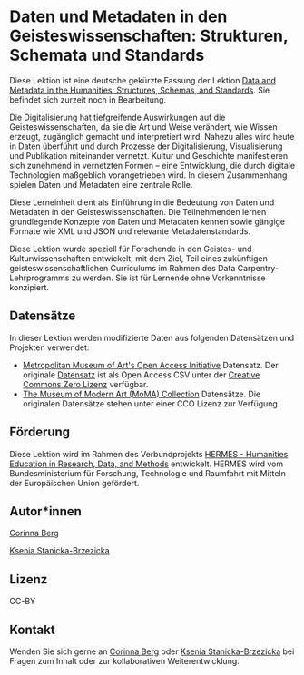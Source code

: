 # Daten und Metadaten in den Geisteswissenschaften: Strukturen, Schemata und Standards

Diese Lektion ist eine deutsche gekürzte Fassung der Lektion [Data and Metadata in the Humanities: Structures, Schemas, and Standards](https://hermes-dkz.github.io/metadata_lesson/). Sie befindet sich zurzeit noch in Bearbeitung.

Die Digitalisierung hat tiefgreifende Auswirkungen auf die Geisteswissenschaften, da sie die Art und Weise verändert, wie Wissen erzeugt, zugänglich gemacht und interpretiert wird. Nahezu alles wird heute in Daten überführt und durch Prozesse der Digitalisierung, Visualisierung und Publikation miteinander vernetzt. Kultur und Geschichte manifestieren sich zunehmend in vernetzten Formen – eine Entwicklung, die durch digitale Technologien maßgeblich vorangetrieben wird. In diesem Zusammenhang spielen Daten und Metadaten eine zentrale Rolle.

Diese Lerneinheit dient als Einführung in die Bedeutung von Daten und Metadaten in den Geisteswissenschaften. Die Teilnehmenden lernen grundlegende Konzepte von Daten und Metadaten kennen sowie gängige Formate wie XML und JSON und relevante Metadatenstandards.

Diese Lektion wurde speziell für Forschende in den Geistes- und Kulturwissenschaften entwickelt, mit dem Ziel, Teil eines zukünftigen geisteswissenschaftlichen Curriculums im Rahmen des Data Carpentry-Lehrprogramms zu werden. Sie ist für Lernende ohne Vorkenntnisse konzipiert. 

## Datensätze

In dieser Lektion werden modifizierte Daten aus folgenden Datensätzen und Projekten verwendet:
* [Metropolitan Museum of Art's Open Access Initiative](https://www.metmuseum.org/about-the-met/policies-and-documents/open-access) Datensatz. Der originale [Datensatz](https://github.com/metmuseum/openaccess) ist als Open Access CSV unter der [Creative Commons Zero Lizenz](https://creativecommons.org/publicdomain/zero/1.0/) verfügbar.
* [The Museum of Modern Art (MoMA) Collection](https://github.com/MuseumofModernArt/collection) Datensätze. Die originalen Datensätze stehen unter einer CCO Lizenz zur Verfügung.

## Förderung

Diese Lektion wird im Rahmen des Verbundprojekts [HERMES - Humanities Education in Research, Data, and Methods](hermes-hub.de) entwickelt. HERMES wird vom Bundesministerium für Forschung, Technologie und Raumfahrt mit Mitteln der Europäischen Union gefördert.

## Autor*innen

[Corinna Berg](https://github.com/KassieBee) 

[Ksenia Stanicka-Brzezicka](https://github.com/kseniastanicka) 

## Lizenz
CC-BY 

## Kontakt
Wenden Sie sich gerne an [Corinna Berg](https://github.com/KassieBee) oder [Ksenia Stanicka-Brzezicka](https://github.com/kseniastanicka) bei Fragen zum Inhalt oder zur kollaborativen Weiterentwicklung. 
